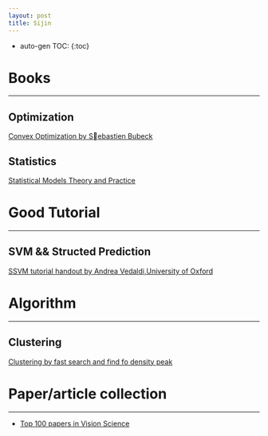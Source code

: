 ```yaml
---
layout: post
title: Sijin
---
```


* auto-gen TOC:
{:toc}


[1]: http://www.princeton.edu/~sbubeck/Bubeck14.pdf
[2]: http://www.robots.ox.ac.uk/~vedaldi/assets/svm-struct-matlab/tutorial/ssvm-tutorial-handout.pdf
[3]: https://gist.github.com/jdeng/d2c538e4cab6dd75bf34
[4]: http://nuweb.neu.edu/ypetrov/most-important-vision-papers.html
[5]: http://www.amazon.com/Statistical-Models-Practice-David-Freedman/dp/0521743850

# Books
---

## Optimization

[Convex Optimization by Sebastien Bubeck][1]

## Statistics
[Statistical Models Theory and Practice][5]

# Good Tutorial
---

## SVM && Structed Prediction

[SSVM tutorial handout by Andrea Vedaldi,University of Oxford][2]


# Algorithm
---

## Clustering
[Clustering by fast search and find fo density peak][3]



# Paper/article collection
---  
  
+ [Top 100 papers in Vision Science][4]


